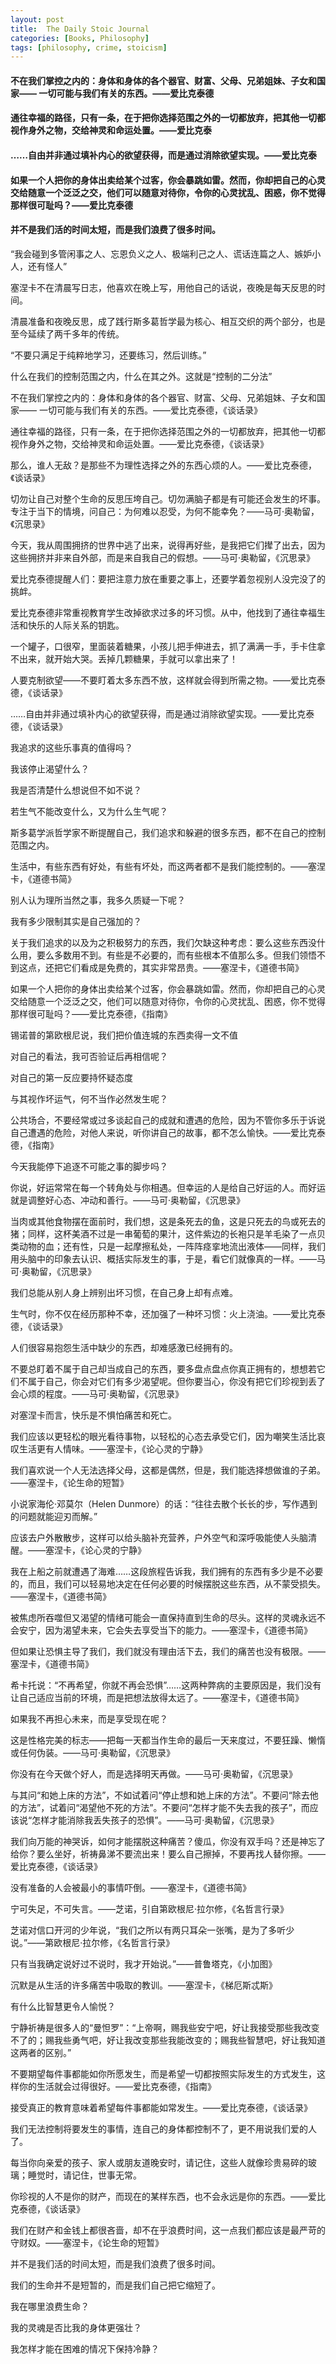 ```yaml
---
layout: post
title:  The Daily Stoic Journal
categories: [Books, Philosophy]
tags: [philosophy, crime, stoicism]
---
```

#### 不在我们掌控之内的：身体和身体的各个器官、财富、父母、兄弟姐妹、子女和国家—— 一切可能与我们有关的东西。——爱比克泰德
#### 通往幸福的路径，只有一条，在于把你选择范围之外的一切都放弃，把其他一切都视作身外之物，交给神灵和命运处置。——爱比克泰
#### ……自由并非通过填补内心的欲望获得，而是通过消除欲望实现。——爱比克泰
#### 如果一个人把你的身体出卖给某个过客，你会暴跳如雷。然而，你却把自己的心灵交给随意一个泛泛之交，他们可以随意对待你，令你的心灵扰乱、困惑，你不觉得那样很可耻吗？——爱比克泰德
#### 并不是我们活的时间太短，而是我们浪费了很多时间。
<!-- more -->
“我会碰到多管闲事之人、忘恩负义之人、极端利己之人、谎话连篇之人、嫉妒小人，还有怪人”

塞涅卡不在清晨写日志，他喜欢在晚上写，用他自己的话说，夜晚是每天反思的时间。

清晨准备和夜晚反思，成了践行斯多葛哲学最为核心、相互交织的两个部分，也是至今延续了两千多年的传统。

“不要只满足于纯粹地学习，还要练习，然后训练。”

什么在我们的控制范围之内，什么在其之外。这就是“控制的二分法”

不在我们掌控之内的：身体和身体的各个器官、财富、父母、兄弟姐妹、子女和国家—— 一切可能与我们有关的东西。——爱比克泰德，《谈话录》

通往幸福的路径，只有一条，在于把你选择范围之外的一切都放弃，把其他一切都视作身外之物，交给神灵和命运处置。——爱比克泰德，《谈话录》

那么，谁人无敌？是那些不为理性选择之外的东西心烦的人。——爱比克泰德，《谈话录》

切勿让自己对整个生命的反思压垮自己。切勿满脑子都是有可能还会发生的坏事。专注于当下的情境，问自己：为何难以忍受，为何不能幸免？——马可·奥勒留，《沉思录》

今天，我从周围拥挤的世界中逃了出来，说得再好些，是我把它们撵了出去，因为这些拥挤并非来自外部，而是来自我自己的假想。——马可·奥勒留，《沉思录》

爱比克泰德提醒人们：要把注意力放在重要之事上，还要学着忽视别人没完没了的挑衅。

爱比克泰德非常重视教育学生改掉欲求过多的坏习惯。从中，他找到了通往幸福生活和快乐的人际关系的钥匙。

一个罐子，口很窄，里面装着糖果，小孩儿把手伸进去，抓了满满一手，手卡住拿不出来，就开始大哭。丢掉几颗糖果，手就可以拿出来了！

人要克制欲望——不要盯着太多东西不放，这样就会得到所需之物。——爱比克泰德，《谈话录》

……自由并非通过填补内心的欲望获得，而是通过消除欲望实现。——爱比克泰德，《谈话录》

我追求的这些乐事真的值得吗？

我该停止渴望什么？

我是否清楚什么想说但不如不说？

若生气不能改变什么，又为什么生气呢？

斯多葛学派哲学家不断提醒自己，我们追求和躲避的很多东西，都不在自己的控制范围之内。

生活中，有些东西有好处，有些有坏处，而这两者都不是我们能控制的。——塞涅卡，《道德书简》

别人认为理所当然之事，我多久质疑一下呢？

我有多少限制其实是自己强加的？

关于我们追求的以及为之积极努力的东西，我们欠缺这种考虑：要么这些东西没什么用，要么多数用不到。有些是不必要的，而有些根本不值那么多。但我们领悟不到这点，还把它们看成是免费的，其实非常昂贵。——塞涅卡，《道德书简》

如果一个人把你的身体出卖给某个过客，你会暴跳如雷。然而，你却把自己的心灵交给随意一个泛泛之交，他们可以随意对待你，令你的心灵扰乱、困惑，你不觉得那样很可耻吗？——爱比克泰德，《指南》

锡诺普的第欧根尼说，我们把价值连城的东西卖得一文不值

对自己的看法，我可否验证后再相信呢？

对自己的第一反应要持怀疑态度

与其视作坏运气，何不当作必然发生呢？

公共场合，不要经常或过多谈起自己的成就和遭遇的危险，因为不管你多乐于诉说自己遭遇的危险，对他人来说，听你讲自己的故事，都不怎么愉快。——爱比克泰德，《指南》

今天我能停下追逐不可能之事的脚步吗？

你说，好运常常在每一个转角处与你相遇。但幸运的人是给自己好运的人。而好运就是调整好心态、冲动和善行。——马可·奥勒留，《沉思录》

当肉或其他食物摆在面前时，我们想，这是条死去的鱼，这是只死去的鸟或死去的猪；同样，这杯美酒不过是一串葡萄的果汁，这件紫边的长袍只是羊毛染了一点贝类动物的血；还有性，只是一起摩擦私处，一阵阵痉挛地流出液体——同样，我们用头脑中的印象去认识、概括实际发生的事，于是，看它们就像真的一样。——马可·奥勒留，《沉思录》

我们总能从别人身上辨别出坏习惯，在自己身上却有点难。

生气时，你不仅在经历那种不幸，还加强了一种坏习惯：火上浇油。——爱比克泰德，《谈话录》

人们很容易抱怨生活中缺少的东西，却难感激已经拥有的。

不要总盯着不属于自己却当成自己的东西，要多盘点盘点你真正拥有的，想想若它们不属于自己，你会对它们有多少渴望呢。但你要当心，你没有把它们珍视到丢了会心烦的程度。——马可·奥勒留，《沉思录》

对塞涅卡而言，快乐是不惧怕痛苦和死亡。

我们应该以更轻松的眼光看待事物，以轻松的心态去承受它们，因为嘲笑生活比哀叹生活更有人情味。——塞涅卡，《论心灵的宁静》

我们喜欢说一个人无法选择父母，这都是偶然，但是，我们能选择想做谁的子弟。——塞涅卡，《论生命的短暂》

小说家海伦·邓莫尔（Helen Dunmore）的话：“往往去散个长长的步，写作遇到的问题就能迎刃而解。”

应该去户外散散步，这样可以给头脑补充营养，户外空气和深呼吸能使人头脑清醒。——塞涅卡，《论心灵的宁静》

我在上船之前就遭遇了海难……这段旅程告诉我，我们拥有的东西有多少是不必要的，而且，我们可以轻易地决定在任何必要的时候摆脱这些东西，从不蒙受损失。——塞涅卡，《道德书简》

被焦虑所吞噬但又渴望的情绪可能会一直保持直到生命的尽头。这样的灵魂永远不会安宁，因为渴望未来，它会失去享受当下的能力。——塞涅卡，《道德书简》

但如果让恐惧主导了我们，我们就没有理由活下去，我们的痛苦也没有极限。——塞涅卡，《道德书简》

希卡托说：“不再希望，你就不再会恐惧”……这两种弊病的主要原因是，我们没有让自己适应当前的环境，而是把想法放得太远了。——塞涅卡，《道德书简》

如果我不再担心未来，而是享受现在呢？

这是性格完美的标志——把每一天都当作生命的最后一天来度过，不要狂躁、懒惰或任何伪装。——马可·奥勒留，《沉思录》

你没有在今天做个好人，而是选择明天再做。——马可·奥勒留，《沉思录》

与其问“和她上床的方法”，不如试着问“停止想和她上床的方法”。不要问“除去他的方法”，试着问“渴望他不死的方法”。不要问“怎样才能不失去我的孩子”，而应该说“怎样才能消除我丢失孩子的恐惧”。——马可·奥勒留，《沉思录》

我们向万能的神哭诉，如何才能摆脱这种痛苦？傻瓜，你没有双手吗？还是神忘了给你？要么坐好，祈祷鼻涕不要流出来！要么自己擦掉，不要再找人替你擦。——爱比克泰德，《谈话录》

没有准备的人会被最小的事情吓倒。——塞涅卡，《道德书简》

宁可失足，不可失言。——芝诺，引自第欧根尼·拉尔修，《名哲言行录》

芝诺对信口开河的少年说，“我们之所以有两只耳朵一张嘴，是为了多听少说。”——第欧根尼·拉尔修，《名哲言行录》

只有当我确定说好过不说时，我才开始说。”——普鲁塔克，《小加图》

沉默是从生活的许多痛苦中吸取的教训。——塞涅卡，《梯厄斯忒斯》

有什么比智慧更令人愉悦？

宁静祈祷是很多人的“曼怛罗”：“上帝啊，赐我些安宁吧，好让我接受那些我改变不了的；赐我些勇气吧，好让我改变那些我能改变的；赐我些智慧吧，好让我知道这两者的区别。”

不要期望每件事都能如你所愿发生，而是希望一切都按照实际发生的方式发生，这样你的生活就会过得很好。——爱比克泰德，《指南》

接受真正的教育意味着希望每件事都能如常发生。——爱比克泰德，《谈话录》

我们无法控制将要发生的事情，连自己的身体都控制不了，更不用说我们爱的人了。

每当你向亲爱的孩子、家人或朋友道晚安时，请记住，这些人就像珍贵易碎的玻璃；睡觉时，请记住，世事无常。

你珍视的人不是你的财产，而现在的某样东西，也不会永远是你的东西。——爱比克泰德，《谈话录》

我们在财产和金钱上都很吝啬，却不在乎浪费时间，这一点我们都应该是最严苛的守财奴。——塞涅卡，《论生命的短暂》

并不是我们活的时间太短，而是我们浪费了很多时间。

我们的生命并不是短暂的，而是我们自己把它缩短了。

我在哪里浪费生命？

我的灵魂是否比我的身体更强壮？

我怎样才能在困难的情况下保持冷静？
